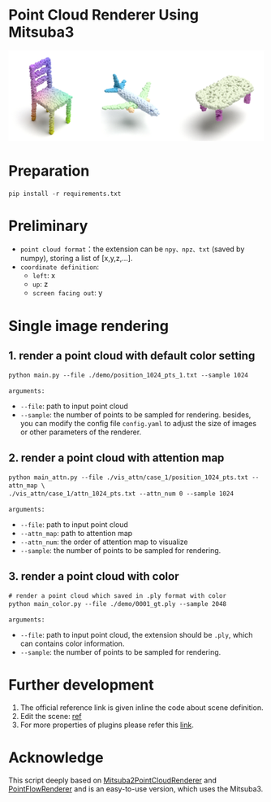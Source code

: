 # Point Cloud Renderer Using Mitsuba3

<img src="./asset/demo.png"/>

# Preparation
```shell
pip install -r requirements.txt
```
<!-- # # note that the openexr-python should be installed by conda
# conda install -c conda-forge openexr-python -->

# Preliminary

* `point cloud format`：the extension can be `npy、npz、txt` (saved by numpy), storing a list of [x,y,z,...]. 
* `coordinate definition`: 
  * `left`: x
  * `up`: z
  * `screen facing out`: y

# Single image rendering
## 1. render a point cloud with default color setting
```shell
python main.py --file ./demo/position_1024_pts_1.txt --sample 1024
```
`arguments:`
* `--file`: path to input point cloud
* `--sample`: the number of points to be sampled for rendering.
besides, you can modify the config file `config.yaml` to adjust the size of images or other parameters of the renderer.

## 2. render a point cloud with attention map
```shell
python main_attn.py --file ./vis_attn/case_1/position_1024_pts.txt --attn_map \
./vis_attn/case_1/attn_1024_pts.txt --attn_num 0 --sample 1024
```
`arguments:`
* `--file`: path to input point cloud
* `--attn_map`: path to attention map
* `--attn_num`: the order of attention map to visualize
* `--sample`: the number of points to be sampled for rendering.

## 3. render a point cloud with color
```shell
# render a point cloud which saved in .ply format with color
python main_color.py --file ./demo/0001_gt.ply --sample 2048
```
`arguments:`
* `--file`: path to input point cloud, the extension should be `.ply`, which can contains color information.
* `--sample`: the number of points to be sampled for rendering.

# Further development
1. The official reference link is given inline the code about scene definition. 
2. Edit the scene: [ref](git@github.com:OuyangJunyuan/PointCloudRenderer.git)
3. For more properties of plugins please refer this [link](https://mitsuba.readthedocs.io/en/stable/src/rendering_tutorials.html).

# Acknowledge

This script deeply based on [Mitsuba2PointCloudRenderer](https://github.com/tolgabirdal/Mitsuba2PointCloudRenderer) and [PointFlowRenderer](https://github.com/zekunhao1995/PointFlowRenderer) and is an easy-to-use version, which uses the Mitsuba3.